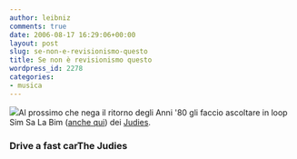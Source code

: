 ```yaml
---
author: leibniz
comments: true
date: 2006-08-17 16:29:06+00:00
layout: post
slug: se-non-e-revisionismo-questo
title: Se non è revisionismo questo
wordpress_id: 2278
categories:
- musica
---
```


![](http://www.sarmotiworld-fanclub.com/photos/italy_silvan.JPG)Al prossimo che nega il ritorno degli Anni '80 gli faccio ascoltare in loop Sim Sa La Bim ([anche qui](http://www.driveafastercar.com/2006/08/17/the-walkmen-all-the-saints-dads-garage/)) dei [Judies](http://www.myspace.com/thejudies).

### Drive a fast carThe Judies
